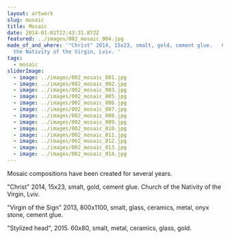 ```yaml
---
layout: artwork
slug: mosaic
title: Mosaic
date: 2014-01-01T22:43:31.872Z
featured: ../images/002_mosaic_004.jpg
made_of_and_where: '"Christ" 2014, 15x23, smalt, gold, cement glue.   Church of
  the Nativity of the Virgin, Lviv. '
tags:
  - mosaic
sliderImage:
  - image: ../images/002_mosaic_001.jpg
  - image: ../images/002_mosaic_002.jpg
  - image: ../images/002_mosaic_003.jpg
  - image: ../images/002_mosaic_005.jpg
  - image: ../images/002_mosaic_006.jpg
  - image: ../images/002_mosaic_007.jpg
  - image: ../images/002_mosaic_008.jpg
  - image: ../images/002_mosaic_009.jpg
  - image: ../images/002_mosaic_010.jpg
  - image: ../images/002_mosaic_011.jpg
  - image: ../images/002_mosaic_012.jpg
  - image: ../images/002_mosaic_013.jpg
  - image: ../images/002_mosaic_014.jpg
---
```

Mosaic compositions have been created for several years.

"Christ" 2014, 15x23, smalt, gold, cement glue. Church of the Nativity of the Virgin, Lviv. 

"Virgin of the Sign" 2013, 800x1100, smalt, glass, ceramics, metal, onyx stone, cement glue.

"Stylized head", 2015. 60x80, smalt, metal, ceramics, glass, gold.